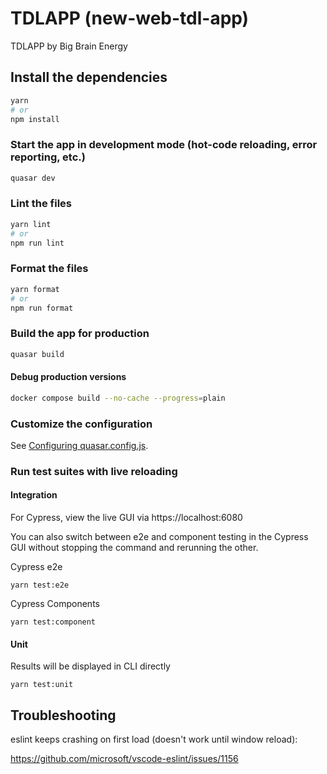 # TDLAPP (new-web-tdl-app)

TDLAPP by Big Brain Energy

## Install the dependencies

```bash
yarn
# or
npm install
```

### Start the app in development mode (hot-code reloading, error reporting, etc.)

```bash
quasar dev
```

### Lint the files

```bash
yarn lint
# or
npm run lint
```

### Format the files

```bash
yarn format
# or
npm run format
```

### Build the app for production

```bash
quasar build
```

#### Debug production versions

```bash
docker compose build --no-cache --progress=plain
```

### Customize the configuration

See [Configuring quasar.config.js](https://v2.quasar.dev/quasar-cli-vite/quasar-config-js).

### Run test suites with live reloading

#### Integration

For Cypress, view the live GUI via https://localhost:6080

You can also switch between e2e and component testing in the Cypress GUI without stopping the command and rerunning the other.

Cypress e2e

```
yarn test:e2e
```

Cypress Components

```
yarn test:component
```

#### Unit

Results will be displayed in CLI directly

```
yarn test:unit
```

## Troubleshooting

eslint keeps crashing on first load (doesn't work until window reload):

https://github.com/microsoft/vscode-eslint/issues/1156
